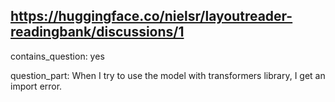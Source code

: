 ## https://huggingface.co/nielsr/layoutreader-readingbank/discussions/1

contains_question: yes

question_part: When I try to use the model with transformers library, I get an import error.